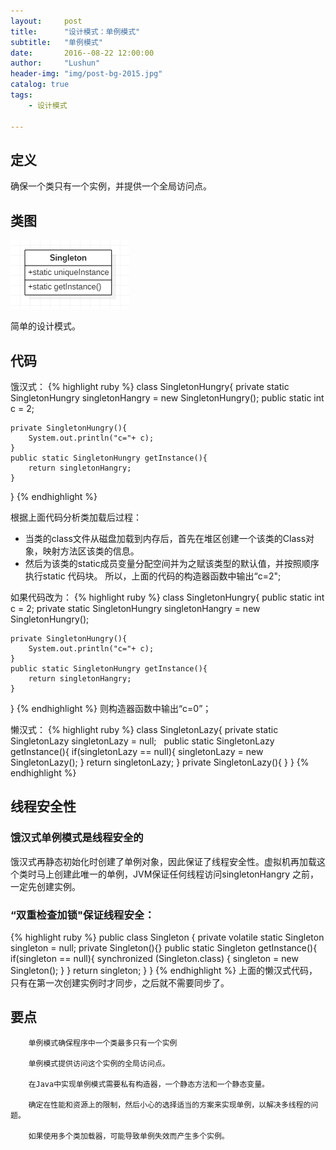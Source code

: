 ```yaml
---
layout:     post
title:      "设计模式：单例模式"
subtitle:   "单例模式"
date:       2016--08-22 12:00:00
author:     "Lushun"
header-img: "img/post-bg-2015.jpg"
catalog: true
tags:
    - 设计模式

---
```


## 定义
确保一个类只有一个实例，并提供一个全局访问点。

## 类图
![](/img/in-post/post-2016-08-23/1.png)

简单的设计模式。

## 代码
饿汉式：
{% highlight ruby %}
class SingletonHungry{
    private static SingletonHungry singletonHangry = new SingletonHungry();
    public static int c = 2;

    private SingletonHungry(){
        System.out.println("c="+ c);
    }
    public static SingletonHungry getInstance(){
        return singletonHangry;
    }
}
{% endhighlight %}

 根据上面代码分析类加载后过程：
 * 当类的class文件从磁盘加载到内存后，首先在堆区创建一个该类的Class对象，映射方法区该类的信息。
 * 然后为该类的static成员变量分配空间并为之赋该类型的默认值，并按照顺序执行static 代码块。
所以，上面的代码的构造器函数中输出“c=2";

如果代码改为：
{% highlight ruby %}
class SingletonHungry{
    public static int c = 2;
    private static SingletonHungry singletonHangry = new SingletonHungry();

    private SingletonHungry(){
        System.out.println("c="+ c);
    }
    public static SingletonHungry getInstance(){
        return singletonHangry;
    }
}
{% endhighlight %}
则构造器函数中输出“c=0”；

懒汉式：
{% highlight ruby %}
class SingletonLazy{
    private static SingletonLazy singletonLazy = null;
 
    public static SingletonLazy getInstance(){
        if(singletonLazy == null){
            singletonLazy = new SingletonLazy();
        }
        return singletonLazy;
    }
    private SingletonLazy(){
    }
}
{% endhighlight %}
## 线程安全性

### 饿汉式单例模式是线程安全的

饿汉式再静态初始化时创建了单例对象，因此保证了线程安全性。虚拟机再加载这个类时马上创建此唯一的单例，JVM保证任何线程访问singletonHangry 之前，一定先创建实例。

### “双重检查加锁"保证线程安全：

{% highlight ruby %}
public class Singleton {
    private volatile static Singleton singleton = null;
    private Singleton(){}
    public static Singleton getInstance(){
        if(singleton == null){
            synchronized (Singleton.class) {
                singleton = new Singleton();
            }
        }
        return singleton;
    }
}
{% endhighlight %}
上面的懒汉式代码，只有在第一次创建实例时才同步，之后就不需要同步了。

## 要点

        单例模式确保程序中一个类最多只有一个实例

        单例模式提供访问这个实例的全局访问点。

        在Java中实现单例模式需要私有构造器，一个静态方法和一个静态变量。

        确定在性能和资源上的限制，然后小心的选择适当的方案来实现单例，以解决多线程的问题。

        如果使用多个类加载器，可能导致单例失效而产生多个实例。
